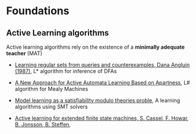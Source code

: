 # Foundations

## Active Learning algorithms

Active learning algorithms rely on the existence of a **minimally adequate teacher** (MAT)

* [Learning regular sets from queries and counterexamples, Dana Angluin (1987)](https://people.eecs.berkeley.edu/~dawnsong/teaching/s10/papers/angluin87.pdf), L* algorithm for inference of DFAs
* [A New Approach for Active Automata Learning Based on Apartness](https://arxiv.org/pdf/2107.05419), L# algorithm for Mealy Machines
* [Model learning as a satisfiability modulo theories proble](https://sws.cs.ru.nl/publications/papers/fvaan/SMT/main.pdf), A learning algorithms using SMT solvers


* [Active learning for extended finite state machines, S. Cassel, F. Howar, B. Jonsson, B. Steffen](https://www2.it.uu.se/research/publications/reports/2015-032/2015-032-nc.pdf),

